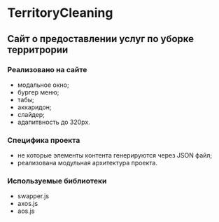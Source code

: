 # TerritoryCleaning
## Сайт о предоставлении услуг по уборке территрории
### Реализовано на сайте
  - модальное окно;
  - бургер меню;
  - табы;
  - aккаридон;
  - cлайдер;
  - адапитвность до 320px.
### Специфика проекта
  - не которые элементы контента генерируются через JSON файл;
  - реализована модульная архитектура проекта. 
### Используемые библиотеки
 - swapper.js
 - axos.js
 - aos.js


